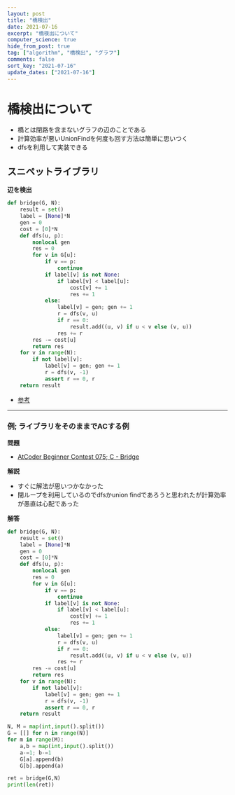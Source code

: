 ```yaml
---
layout: post
title: "橋検出"
date: 2021-07-16
excerpt: "橋検出について"
computer_science: true
hide_from_post: true
tag: ["algorithm", "橋検出", "グラフ"]
comments: false
sort_key: "2021-07-16"
update_dates: ["2021-07-16"]
---
```


# 橋検出について
 - 橋とは閉路を含まないグラフの辺のことである
 - 計算効率が悪いUnionFindを何度も回す方法は簡単に思いつく
 - dfsを利用して実装できる

## スニペットライブラリ

**辺を検出**  

```python
def bridge(G, N):
    result = set()
    label = [None]*N
    gen = 0
    cost = [0]*N
    def dfs(u, p):
        nonlocal gen
        res = 0
        for v in G[u]:
            if v == p:
                continue
            if label[v] is not None:
                if label[v] < label[u]:
                    cost[v] += 1
                    res += 1
            else:
                label[v] = gen; gen += 1
                r = dfs(v, u)
                if r == 0:
                    result.add((u, v) if u < v else (v, u))
                res += r
        res -= cost[u]
        return res
    for v in range(N):
        if not label[v]:
            label[v] = gen; gen += 1
            r = dfs(v, -1)
            assert r == 0, r
    return result
```
 - [参考](https://tjkendev.github.io/procon-library/python/graph/bridge.html)

--- 

### 例; ライブラリをそのままでACする例

**問題**  
 - [AtCoder Beginner Contest 075; C - Bridge](https://atcoder.jp/contests/abc075/tasks/abc075_c)

**解説**  
 - すぐに解法が思いつかなかった
 - 閉ループを利用しているのでdfsかunion findであろうと思われたが計算効率が愚直は心配であった

**解答**  

```python
def bridge(G, N):
    result = set()
    label = [None]*N
    gen = 0
    cost = [0]*N
    def dfs(u, p):
        nonlocal gen
        res = 0
        for v in G[u]:
            if v == p:
                continue
            if label[v] is not None:
                if label[v] < label[u]:
                    cost[v] += 1
                    res += 1
            else:
                label[v] = gen; gen += 1
                r = dfs(v, u)
                if r == 0:
                    result.add((u, v) if u < v else (v, u))
                res += r
        res -= cost[u]
        return res
    for v in range(N):
        if not label[v]:
            label[v] = gen; gen += 1
            r = dfs(v, -1)
            assert r == 0, r
    return result

N, M = map(int,input().split())
G = [[] for n in range(N)]
for m in range(M):
    a,b = map(int,input().split())
    a-=1; b-=1
    G[a].append(b)
    G[b].append(a)

ret = bridge(G,N)
print(len(ret))
```
